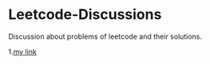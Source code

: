 # Leetcode-Discussions
Discussion about problems of leetcode and their solutions.


1.[my link](youtube.com)
